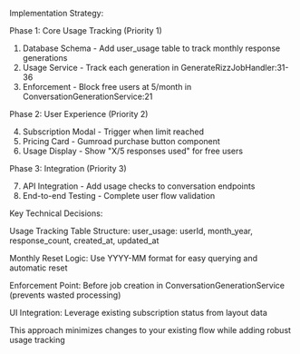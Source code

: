 Implementation Strategy:

Phase 1: Core Usage Tracking (Priority 1)

1. Database Schema - Add user_usage table to track monthly response generations
2. Usage Service - Track each generation in GenerateRizzJobHandler:31-36
3. Enforcement - Block free users at 5/month in ConversationGenerationService:21

Phase 2: User Experience (Priority 2)

4. Subscription Modal - Trigger when limit reached
5. Pricing Card - Gumroad purchase button component
6. Usage Display - Show "X/5 responses used" for free users

Phase 3: Integration (Priority 3)

7. API Integration - Add usage checks to conversation endpoints
8. End-to-end Testing - Complete user flow validation

Key Technical Decisions:

Usage Tracking Table Structure:
user_usage: userId, month_year, response_count, created_at, updated_at

Monthly Reset Logic: Use YYYY-MM format for easy querying and automatic reset

Enforcement Point: Before job creation in ConversationGenerationService (prevents wasted processing)

UI Integration: Leverage existing subscription status from layout data

This approach minimizes changes to your existing flow while adding robust usage tracking
